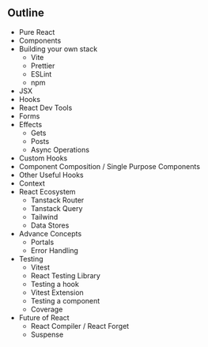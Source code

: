 ## Outline

- Pure React
- Components
- Building your own stack
  - Vite
  - Prettier
  - ESLint
  - npm
- JSX
- Hooks
- React Dev Tools
- Forms
- Effects
  - Gets
  - Posts
  - Async Operations
- Custom Hooks
- Component Composition / Single Purpose Components
- Other Useful Hooks
- Context
- React Ecosystem
  - Tanstack Router
  - Tanstack Query
  - Tailwind
  - Data Stores
- Advance Concepts
  - Portals
  - Error Handling
- Testing
  - Vitest
  - React Testing Library
  - Testing a hook
  - Vitest Extension
  - Testing a component
  - Coverage
- Future of React
  - React Compiler / React Forget
  - Suspense
